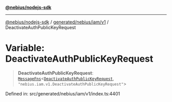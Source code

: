 [**@nebius/nodejs-sdk**](../../../../../README.md)

---

[@nebius/nodejs-sdk](../../../../../README.md) / [generated/nebius/iam/v1](../README.md) / DeactivateAuthPublicKeyRequest

# Variable: DeactivateAuthPublicKeyRequest

> **DeactivateAuthPublicKeyRequest**: [`MessageFns`](../../../../../runtime/protos/core/interfaces/MessageFns.md)\<[`DeactivateAuthPublicKeyRequest`](../interfaces/DeactivateAuthPublicKeyRequest.md), `"nebius.iam.v1.DeactivateAuthPublicKeyRequest"`\>

Defined in: src/generated/nebius/iam/v1/index.ts:4401
